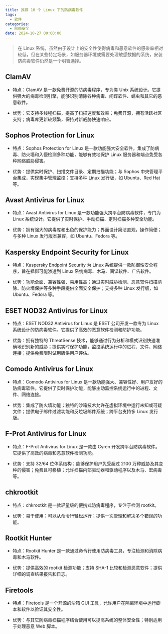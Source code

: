 ```yaml
---
title: 推荐 10 个 Linux 下的防病毒软件
tags:
  - 软件
categories:
  - 网络安全
date: 2024-10-27 00:00:00
---
```


> 在 Linux 系统，虽然由于设计上的安全性使得病毒和恶意软件的感染率相对较低，但在某些特定场景，如服务器环境或需要处理敏感数据的系统，安装防病毒软件仍然是一个明智选择。

<!-- more -->

## ClamAV

* 特点：ClamAV 是一款免费开源的防病毒程序，专为类 Unix 系统设计。它提供强大的病毒检测引擎，能够识别清除各种病毒、间谍软件、蠕虫和其它的恶意软件。

* 优势：它支持多线程扫描，提高了扫描速度和效率；免费开源，拥有活跃社区支持；病毒库更新较频繁，保持对新威胁快速响应。

## Sophos Protection for Linux

* 特点：Sophos Protection for Linux 是一款功能强大安全软件，集成了防病毒、防火墙和入侵检测多种功能，能够有效地保护 Linux 服务器和端点免受各种网络威胁侵害。

* 优势：提供实时保护、扫描文件目录、定期扫描功能；与 Sophos 中央管理平台集成，实现集中管理监控；支持多种 Linux 发行版，如 Ubuntu、Red Hat 等。

## Avast Antivirus for Linux

* 特点：Avast Antivirus for Linux 是一款功能强大跨平台防病毒软件，专门为 Linux 系统设计。它提供了实时保护、手动扫描、定时扫描多种安全功能。

* 优势：拥有强大的病毒库和出色的保护能力；界面设计简洁直观，操作简便；与多种 Linux 发行版本兼容，如 Ubuntu、Fedora 等。

## Kaspersky Endpoint Security for Linux

* 特点：Kaspersky Endpoint Security 为 Linux 系统提供一款防御性安全程序，旨在抵御可能渗透到 Linux 系统病毒、木马、间谍软件、广告软件。

* 优势：功能全面、兼容性强、易用性高；通过实时威胁检测、恶意软件扫描清除、防火墙保护等多种手段提供全面安全保护；支持多种 Linux 发行版，如 Ubuntu、Fedora 等。

## ESET NOD32 Antivirus for Linux

* 特点：ESET NOD32 Antivirus for Linux 是 ESET 公司开发一款专为 Linux 系统设计的防病毒软件。它提供了高效的恶意软件检测和防护功能。

* 优势：拥有独特的 ThreatSense 技术，能够通过行为分析和模式识别快速准确地识别新的威胁；提供实时保护功能，监控系统运行中的进程、文件、网络连接；提供免费限时试用版供用户评估。

## Comodo Antivirus for Linux

* 特点：Comodo Antivirus for Linux 是一款功能强大、兼容性好、用户友好的防病毒软件。它提供了实时保护功能，能够主动监控系统运行中的进程、文件、网络连接。

* 优势：集成了防火墙功能；独特的沙箱技术允许在虚拟环境中运行未知或可疑文件；提供电子邮件过滤功能和反垃圾邮件系统；跨平台支持多 Linux 发行版。

## F-Prot Antivirus for Linux

* 特点：F-Prot Antivirus for Linux 是一款由 Cyren 开发跨平台防病毒软件。它提供了高效的病毒和恶意软件检测功能。

* 优势：支持 32/64 位体系结构；能够保护用户免受超过 2100 万种威胁及其变种的侵害；免费且可移植；允许扫描内部驱动器和驱动程序以及木马、宏病毒等。

## chkrootkit

* 特点：chkrootkit 是一款轻量级的便携式防病毒程序，专注于检测 rootkit。

* 优势：易于使用；可以从命令行轻松运行；提供一次管理和解决多个错误的功能。

## Rootkit Hunter

* 特点：Rootkit Hunter 是一款通过命令行使用防病毒工具，专注检测和消除病毒和木马软件。

* 优势：提供高效的 rootkit 检测功能；支持 SHA-1 比较和检测恶意软件；提供详细的调查结果报告和日志。

## Firetools

* 特点：Firetools 是一个开源的沙箱 GUI 工具，允许用户在隔离环境中运行脚本和软件以验证其安全性。

* 优势：与其它防病毒扫描程序结合使用可以提高系统的整体安全性；特别适用于处理恶意 Web 脚本。